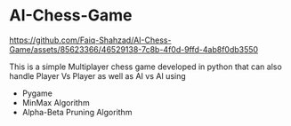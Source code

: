 # AI-Chess-Game

https://github.com/Faiq-Shahzad/AI-Chess-Game/assets/85623366/46529138-7c8b-4f0d-9ffd-4ab8f0db3550


This is a simple Multiplayer chess game developed in python that can also handle Player Vs Player as well as AI vs AI using
- Pygame
- MinMax Algorithm
- Alpha-Beta Pruning Algorithm
